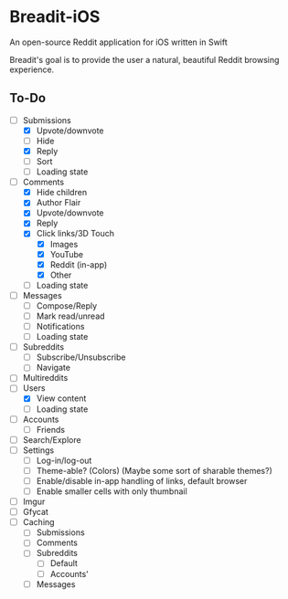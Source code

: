 # Breadit-iOS
An open-source Reddit application for iOS written in Swift

Breadit's goal is to provide the user a natural, beautiful Reddit browsing
experience.

## To-Do
- [ ] Submissions
    - [x] Upvote/downvote
    - [ ] Hide
    - [x] Reply
    - [ ] Sort
    - [ ] Loading state
- [ ] Comments
    - [x] Hide children
    - [x] Author Flair
    - [x] Upvote/downvote
    - [x] Reply
    - [x] Click links/3D Touch
        - [x] Images
        - [x] YouTube
        - [x] Reddit (in-app)
        - [x] Other
    - [ ] Loading state
- [ ] Messages
    - [ ] Compose/Reply
    - [ ] Mark read/unread
    - [ ] Notifications
    - [ ] Loading state
- [ ] Subreddits
    - [ ] Subscribe/Unsubscribe
    - [ ] Navigate
- [ ] Multireddits
- [ ] Users
    - [x] View content
    - [ ] Loading state
- [ ] Accounts
    - [ ] Friends
- [ ] Search/Explore
- [ ] Settings
    - [ ] Log-in/log-out
    - [ ] Theme-able? (Colors) (Maybe some sort of sharable themes?)
    - [ ] Enable/disable in-app handling of links, default browser
    - [ ] Enable smaller cells with only thumbnail
- [ ] Imgur
- [ ] Gfycat
- [ ] Caching
    - [ ] Submissions
    - [ ] Comments
    - [ ] Subreddits
        - [ ] Default
        - [ ] Accounts'
    - [ ] Messages
